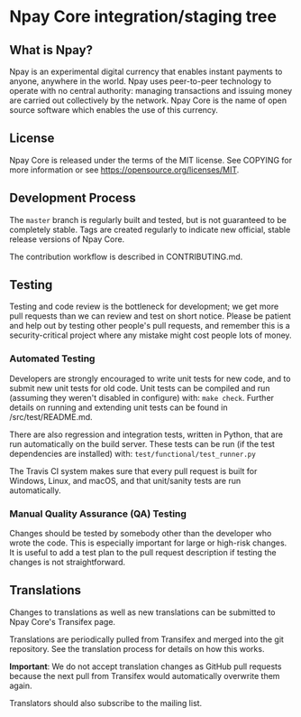 Npay Core integration/staging tree
=====================================

What is Npay?
----------------

Npay is an experimental digital currency that enables instant payments to
anyone, anywhere in the world. Npay uses peer-to-peer technology to operate
with no central authority: managing transactions and issuing money are carried
out collectively by the network. Npay Core is the name of open source
software which enables the use of this currency.

License
-------

Npay Core is released under the terms of the MIT license. See COPYING for more
information or see https://opensource.org/licenses/MIT.

Development Process
-------------------

The `master` branch is regularly built and tested, but is not guaranteed to be
completely stable. Tags are created
regularly to indicate new official, stable release versions of Npay Core.

The contribution workflow is described in CONTRIBUTING.md.

Testing
-------

Testing and code review is the bottleneck for development; we get more pull
requests than we can review and test on short notice. Please be patient and help out by testing
other people's pull requests, and remember this is a security-critical project where any mistake might cost people
lots of money.

### Automated Testing

Developers are strongly encouraged to write unit tests for new code, and to
submit new unit tests for old code. Unit tests can be compiled and run
(assuming they weren't disabled in configure) with: `make check`. Further details on running
and extending unit tests can be found in /src/test/README.md.

There are also regression and integration tests, written
in Python, that are run automatically on the build server.
These tests can be run (if the test dependencies are installed) with: `test/functional/test_runner.py`

The Travis CI system makes sure that every pull request is built for Windows, Linux, and macOS, and that unit/sanity tests are run automatically.

### Manual Quality Assurance (QA) Testing

Changes should be tested by somebody other than the developer who wrote the
code. This is especially important for large or high-risk changes. It is useful
to add a test plan to the pull request description if testing the changes is
not straightforward.

Translations
------------

Changes to translations as well as new translations can be submitted to
Npay Core's Transifex page.

Translations are periodically pulled from Transifex and merged into the git repository. See the
translation process for details on how this works.

**Important**: We do not accept translation changes as GitHub pull requests because the next
pull from Transifex would automatically overwrite them again.

Translators should also subscribe to the mailing list.
